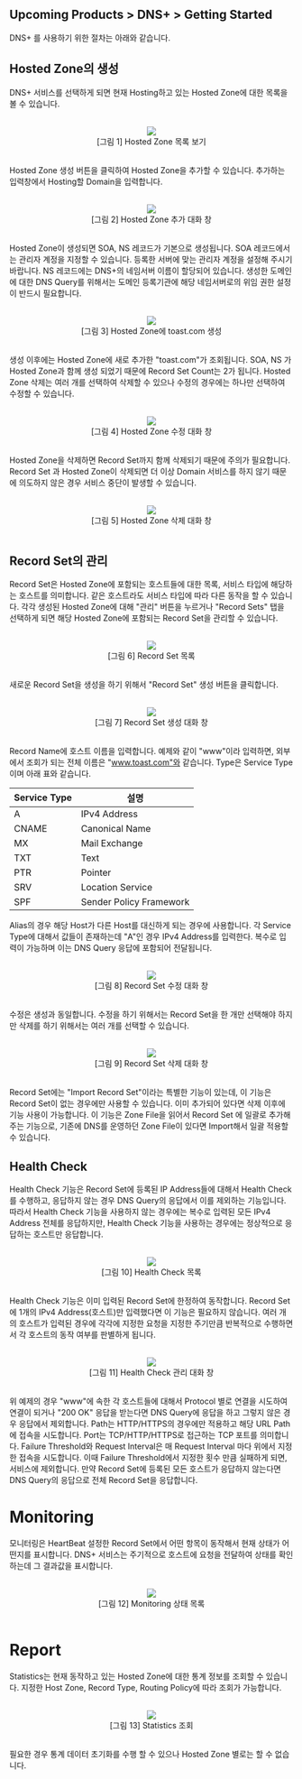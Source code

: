 ## Upcoming Products > DNS+ > Getting Started

DNS+ 를 사용하기 위한 절차는 아래와 같습니다.

## Hosted Zone의 생성

DNS+ 서비스를 선택하게 되면 현재 Hosting하고 있는 Hosted Zone에 대한 목록을 볼 수 있습니다.

<br>
<center>
<img src="http://static.toastoven.net/prod_dnsplus/img-001.png"/>
<br>
[그림 1] Hosted Zone 목록 보기
</center>
<br>

Hosted Zone 생성 버튼을 클릭하여 Hosted Zone을 추가할 수 있습니다. 추가하는 입력창에서 Hosting할 Domain을 입력합니다.

<br>
<center>
<img src="http://static.toastoven.net/prod_dnsplus/img-002.png"/>
<br>
[그림 2] Hosted Zone 추가 대화 창
</center>
<br>

Hosted Zone이 생성되면 SOA, NS 레코드가 기본으로 생성됩니다. SOA 레코드에서는 관리자 계정을 지정할 수 있습니다. 등록한 서버에 맞는 관리자 계정을 설정해 주시기 바랍니다. NS 레코드에는 DNS+의 네임서버 이름이 할당되어 있습니다. 생성한 도메인에 대한 DNS Query를 위해서는 도메인 등록기관에 해당 네임서버로의 위임 권한 설정이 반드시 필요합니다.

<br>
<center>
<img src="http://static.toastoven.net/prod_dnsplus/img-003.png"/>
<br>
[그림 3] Hosted Zone에 toast.com 생성
</center>
<br>

생성 이후에는 Hosted Zone에 새로 추가한 "toast.com"가 조회됩니다. SOA, NS 가 Hosted Zone과 함께 생성 되었기 때문에 Record Set Count는 2가 됩니다. Hosted Zone 삭제는 여러 개를 선택하여 삭제할 수 있으나 수정의 경우에는 하나만 선택하여 수정할 수 있습니다.

<br>
<center>
<img src="http://static.toastoven.net/prod_dnsplus/img-004.png"/>
<br>
[그림 4] Hosted Zone 수정 대화 창
</center>
<br>

Hosted Zone을 삭제하면 Record Set까지 함께 삭제되기 때문에 주의가 필요합니다. Record Set 과 Hosted Zone이 삭제되면 더 이상 Domain 서비스를 하지 않기 때문에 의도하지 않은 경우 서비스 중단이 발생할 수 있습니다.

<br>
<center>
<img src="http://static.toastoven.net/prod_dnsplus/img-005.png"/>
<br>
[그림 5] Hosted Zone 삭제 대화 창
</center>
<br>




## Record Set의 관리

Record Set은 Hosted Zone에 포함되는 호스트들에 대한 목록, 서비스 타입에 해당하는 호스트를 의미합니다. 같은 호스트라도 서비스 타입에 따라 다른 동작을 할 수 있습니다. 각각 생성된 Hosted Zone에 대해 "관리" 버튼을 누르거나 "Record Sets" 탭을 선택하게 되면 해당 Hosted Zone에 포함되는 Record Set을 관리할 수 있습니다.


<br>
<center>
<img src="http://static.toastoven.net/prod_dnsplus/img-006.png"/>
<br>
[그림 6] Record Set 목록
</center>
<br>


새로운 Record Set을 생성을 하기 위해서 "Record Set" 생성 버튼을 클릭합니다.

<br>
<center>
<img src="http://static.toastoven.net/prod_dnsplus/img-007.png"/>
<br>
[그림 7] Record Set 생성 대화 창
</center>
<br>




Record Name에 호스트 이름을 입력합니다. 예제와 같이 "www"이라 입력하면, 외부에서 조회가 되는 전체 이름은 "www.toast.com"와 같습니다. Type은 Service Type이며 아래 표와 같습니다.


|Service Type|설명|
|-|-|
|A|IPv4 Address|
|CNAME|Canonical Name|
|MX|Mail Exchange|
|TXT|Text|
|PTR|Pointer|
|SRV|Location Service|
|SPF|Sender Policy Framework|

Alias의 경우 해당 Host가 다른 Host를 대신하게 되는 경우에 사용합니다. 각 Service Type에 대해서 값들이 존재하는데 "A"인 경우 IPv4 Address를 입력한다. 복수로 입력이 가능하며 이는 DNS Query 응답에 포함되어 전달됩니다.


<br>
<center>
<img src="http://static.toastoven.net/prod_dnsplus/img-008.png"/>
<br>
[그림 8] Record Set 수정 대화 창
</center>
<br>

수정은 생성과 동일합니다. 수정을 하기 위해서는 Record Set을 한 개만 선택해야 하지만 삭제를 하기 위해서는 여러 개를 선택할 수 있습니다.


<br>
<center>
<img src="http://static.toastoven.net/prod_dnsplus/img-009.png"/>
<br>
[그림 9] Record Set 삭제 대화 창
</center>
<br>

Record Set에는 "Import Record Set"이라는 특별한 기능이 있는데, 이 기능은 Record Set이 없는 경우에만 사용할 수 있습니다. 이미 추가되어 있다면 삭제 이후에 기능 사용이 가능합니다. 이 기능은 Zone File을 읽어서 Record Set 에 일괄로 추가해주는 기능으로, 기존에 DNS를 운영하던 Zone File이 있다면 Import해서 일괄 적용할 수 있습니다.

## Health Check

Health Check 기능은 Record Set에 등록된 IP Address들에 대해서 Health Check를 수행하고, 응답하지 않는 경우 DNS Query의 응답에서 이를 제외하는 기능입니다. 따라서 Health Check 기능을 사용하지 않는 경우에는 복수로 입력된 모든 IPv4 Address 전체를 응답하지만, Health Check 기능을 사용하는 경우에는 정상적으로 응답하는 호스트만 응답합니다.

<br>
<center>
<img src="http://static.toastoven.net/prod_dnsplus/img-010.png"/>
<br>
[그림 10] Health Check 목록
</center>
<br>



Health Check 기능은 이미 입력된 Record Set에 한정하여 동작합니다. Record Set에 1개의 IPv4 Address(호스트)만 입력했다면 이 기능은 필요하지 않습니다. 여러 개의 호스트가 입력된 경우에 각각에 지정한 요청을 지정한 주기만큼 반복적으로 수행하면서 각 호스트의 동작 여부를 판별하게 됩니다.

<br>
<center>
<img src="http://static.toastoven.net/prod_dnsplus/img-011.png"/>
<br>
[그림 11] Health Check 관리 대화 창
</center>
<br>



위 예제의 경우 "www"에 속한 각 호스트들에 대해서 Protocol 별로 연결을 시도하여 연결이 되거나 "200 OK" 응답을 받는다면 DNS Query에 응답을 하고 그렇지 않은 경우 응답에서 제외합니다. Path는 HTTP/HTTPS의 경우에만 적용하고 해당 URL Path에 접속을 시도합니다. Port는 TCP/HTTP/HTTPS로 접근하는 TCP 포트를 의미합니다.
Failure Threshold와 Request Interval은 매 Request Interval 마다 위에서 지정한 접속을 시도합니다. 이때 Failure Threshold에서 지정한 횟수 만큼 실패하게 되면, 서비스에 제외합니다.
만약 Record Set에 등록된 모든 호스트가 응답하지 않는다면 DNS Query의 응답으로 전체 Record Set을 응답합니다.


# Monitoring

모니터링은 HeartBeat 설정한 Record Set에서 어떤 항목이 동작해서 현재 상태가 어떤지를 표시합니다. DNS+ 서비스는 주기적으로 호스트에 요청을 전달하여 상태를 확인하는데 그 결과값을 표시합니다.


<br>
<center>
<img src="http://static.toastoven.net/prod_dnsplus/img-012.png"/>
<br>
[그림 12] Monitoring 상태 목록
</center>
<br>


# Report

Statistics는 현재 동작하고 있는 Hosted Zone에 대한 통계 정보를 조회할 수 있습니다. 지정한 Host Zone, Record Type, Routing Policy에 따라 조회가 가능합니다.


<br>
<center>
<img src="http://static.toastoven.net/prod_dnsplus/img-013.png"/>
<br>
[그림 13] Statistics 조회
</center>
<br>


필요한 경우 통계 데이터 초기화를 수행 할 수 있으나 Hosted Zone 별로는 할 수 없습니다.
